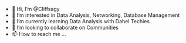 - 👋 Hi, I’m @Cliffsagy
- 👀 I’m interested in Data Analysis, Networking, Database Management 
- 🌱 I’m currently learning Data Analysis with Dahel Techies 
- 💞️ I’m looking to collaborate on Communities 
- 📫 How to reach me ...

<!---
Cliffsagy/Cliffsagy is a ✨ special ✨ repository because its `README.md` (this file) appears on your GitHub profile.
You can click the Preview link to take a look at your changes.
--->
